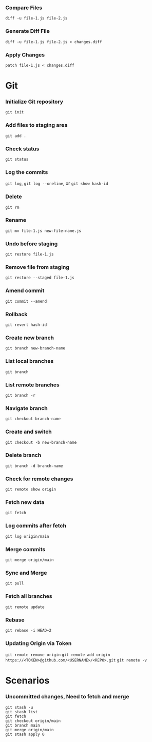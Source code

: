 ### Compare Files
`diff -u file-1.js file-2.js`

### Generate Diff File
`diff -u file-1.js file-2.js > changes.diff`

### Apply Changes
`patch file-1.js < changes.diff`

# Git

### Initialize Git repository
`git init`

### Add files to staging area
`git add .`

### Check status
`git status`

### Log the commits
`git log`, `git log --oneline`, or `git show hash-id`

### Delete
`git rm`

### Rename
`git mv file-1.js new-file-name.js`

### Undo before staging
`git restore file-1.js`

### Remove file from staging
`git restore --staged file-1.js`

### Amend commit
`git commit --amend`

### Rollback
`git revert hash-id`

### Create new branch
`git branch new-branch-name`

### List local branches
`git branch`

### List remote branches
`git branch -r`

### Navigate branch
`git checkout branch-name`

### Create and switch
`git checkout -b new-branch-name`

### Delete branch
`git branch -d branch-name`

### Check for remote changes
`git remote show origin`

### Fetch new data
`git fetch`

### Log commits after fetch
`git log origin/main`

### Merge commits
`git merge origin/main`

### Sync and Merge
`git pull`

### Fetch all branches
`git remote update`

### Rebase
`git rebase -i HEAD~2`

### Updating Origin via Token
`git remote remove origin`
`git remote add origin https://<TOKEN>@github.com/<USERNAME>/<REPO>.git`
`git remote -v`

# Scenarios

### Uncommitted changes, Need to fetch and merge
```
git stash -u
git stash list
git fetch
git checkout origin/main
git branch main
git merge origin/main
git stash apply 0
```
